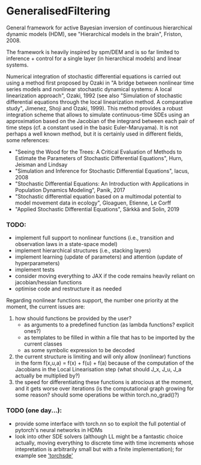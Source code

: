 # GeneralisedFiltering
General framework for active Bayesian inversion of continuous hierarchical dynamic models (HDM), see "Hierarchical models in the brain", Friston, 2008.

The framework is heavily inspired by spm/DEM and is so far limited to inference + control for a single layer (in hierarchical models) and linear systems.

Numerical integration of stochastic differential equations is carried out using a method first proposed by Ozaki in "A bridge between nonlinear time series models and nonlinear stochastic dynamical systems: A local linearization approach", Ozaki, 1992 (see also "Simulation of stochastic differential equations through the local linearization method. A comparative study", Jimenez, Shoji and Ozaki, 1999). This method provides a robust integration scheme that allows to simulate continuous-time SDEs using an approximation based on the Jacobian of the integrand between each pair of time steps (cf. a constant used in the basic Euler-Maruyama). It is not perhaps a well known method, but it is certainly used in different fields, some references:
- "Seeing the Wood for the Trees: A Critical Evaluation of Methods to Estimate the Parameters of Stochastic Differential Equations", Hurn, Jeisman and Lindsay
- "Simulation and Inference for Stochastic Differential Equations", Iacus, 2008
- "Stochastic Differential Equations: An Introduction with Applications in Population Dynamics Modeling", Panik, 2017
- "Stochastic differential equation based on a multimodal potential to model movement data in ecology", Gloaguen, Etienne, Le Corff
- "Applied Stochastic Differential Equations", Särkkä and Solin, 2019


### TODO:
- implement full support to nonlinear functions (i.e., transition and observation laws in a state-space model)
- implement hierarchical structures (i.e., stacking layers)
- implement learning (update of parameters) and attention (update of hyperparameters)
- implement tests
- consider moving everything to JAX if the code remains heavily reliant on jacobian/hessian functions
- optimise code and restructure it as needed

Regarding nonlinear functions support, the number one priority at the moment, the current issues are: 
1. how should functions be provided by the user? 
	* as arguments to a predefined function (as lambda functions? explicit ones?)
	* as templates to be filled in within a file that has to be imported by the current classes
	* as some symbolic expression to be decoded
2. the current structure is limiting and will only allow (nonlinear) functions in the form f(x,u,a) = f(x) + f(u) + f(a) because of the computation of the Jacobians in the Local Linearisation step (what should J_x, J_u, J_a actually be multiplied by?)
3. the speed for differentiating these functions is atrocious at the moment, and it gets worse over iterations (is the computational graph growing for some reason? should some operations be within torch.no_grad()?)

### TODO (one day...):
- provide some interface with torch.nn so to exploit the full potential of pytorch's neural networks in HDMs
- look into other SDE solvers (although LL might be a fantastic choice actually, moving everything to discrete time with time increments whose intepretation is arbitrarily small but with a finite implementation); for example see ['torchsde'](https://github.com/google-research/torchsde)